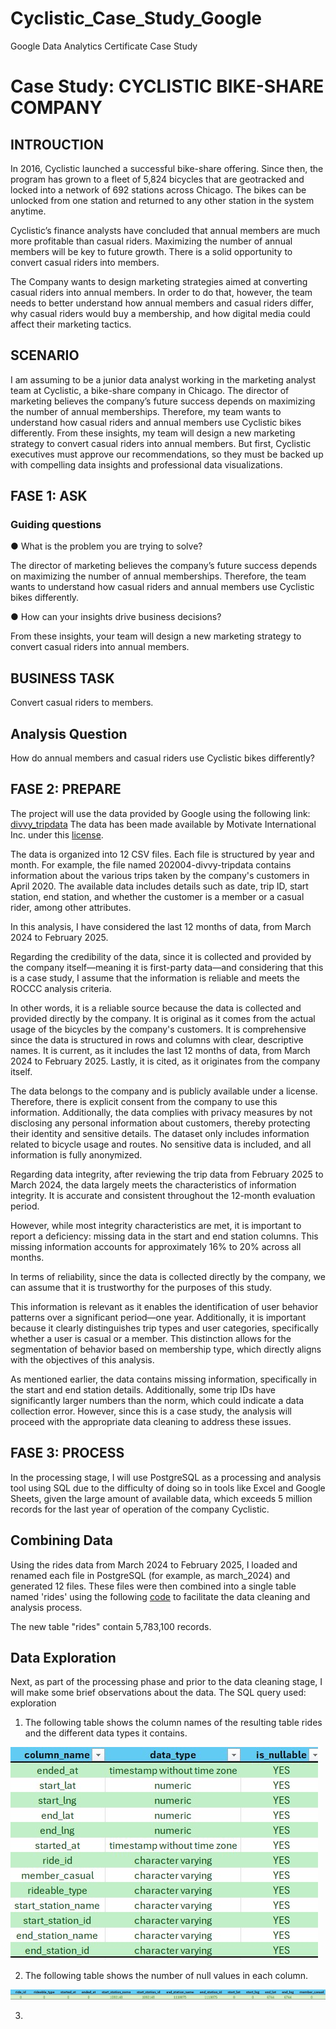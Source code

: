 # Cyclistic_Case_Study_Google
Google Data Analytics Certificate Case Study
# Case Study: CYCLISTIC BIKE-SHARE COMPANY 

## INTROUCTION

In 2016, Cyclistic launched a successful bike-share offering. Since then, the program has grown
to a fleet of 5,824 bicycles that are geotracked and locked into a network of 692 stations across
Chicago. The bikes can be unlocked from one station and returned to any other station in the
system anytime.

Cyclistic’s finance analysts have concluded that annual members are much more profitable
than casual riders.  Maximizing the number of annual members will be key to future growth. There is a solid opportunity to convert casual riders into members.

The Company wants to design marketing strategies aimed at converting casual riders into
annual members. In order to do that, however, the team needs to better understand how
annual members and casual riders differ, why casual riders would buy a membership, and how
digital media could affect their marketing tactics.

## SCENARIO

I am assuming to be a junior data analyst working in the marketing analyst team at Cyclistic, a bike-share company in Chicago. The director of marketing believes the company’s future success depends on maximizing the number of annual memberships. Therefore, my team wants to understand how casual riders and annual members use Cyclistic bikes differently. From these insights, my team will design a new marketing strategy to convert casual riders into annual members. But first, Cyclistic executives must approve our recommendations, so they must be backed up with compelling data insights and professional data visualizations.

## FASE 1: ASK

### Guiding questions
● What is the problem you are trying to solve?

The director of marketing believes the company’s future success
depends on maximizing the number of annual memberships. Therefore, 
the team wants to understand how casual riders and annual members use Cyclistic bikes differently.

● How can your insights drive business decisions?

From these insights, your team will design a new marketing strategy to convert casual riders into annual
members. 

## BUSINESS TASK

Convert casual riders to members.

## Analysis Question

How do annual members and casual riders use Cyclistic bikes differently?

## FASE 2: PREPARE

The project will use the data provided by Google using the following link: [divvy_tripdata](https://divvy-tripdata.s3.amazonaws.com/index.html) The data has been made available by Motivate International Inc. under this [license](https://divvybikes.com/data-license-agreement).

The data is organized into 12 CSV files. Each file is structured by year and month. For example, the file named 202004-divvy-tripdata contains information about the various trips taken by the company's customers in April 2020. The available data includes details such as date, trip ID, start station, end station, and whether the customer is a member or a casual rider, among other attributes.

In this analysis, I have considered the last 12 months of data, from March 2024 to February 2025.

Regarding the credibility of the data, since it is collected and provided by the company itself—meaning it is first-party data—and considering that this is a case study, I assume that the information is reliable and meets the ROCCC analysis criteria.

In other words, it is a reliable source because the data is collected and provided directly by the company. It is original as it comes from the actual usage of the bicycles by the company's customers. It is comprehensive since the data is structured in rows and columns with clear, descriptive names. It is current, as it includes the last 12 months of data, from March 2024 to February 2025. Lastly, it is cited, as it originates from the company itself.

The data belongs to the company and is publicly available under a license. Therefore, there is explicit consent from the company to use this information. Additionally, the data complies with privacy measures by not disclosing any personal information about customers, thereby protecting their identity and sensitive details. The dataset only includes information related to bicycle usage and routes. No sensitive data is included, and all information is fully anonymized.

Regarding data integrity, after reviewing the trip data from February 2025 to March 2024, the data largely meets the characteristics of information integrity. It is accurate and consistent throughout the 12-month evaluation period.

However, while most integrity characteristics are met, it is important to report a deficiency: missing data in the start and end station columns. This missing information accounts for approximately 16% to 20% across all months.

In terms of reliability, since the data is collected directly by the company, we can assume that it is trustworthy for the purposes of this study.

 This information is relevant as it enables the identification of user behavior patterns over a significant period—one year. Additionally, it is important because it clearly distinguishes trip types and user categories, specifically whether a user is casual or a member. This distinction allows for the segmentation of behavior based on membership type, which directly aligns with the objectives of this analysis.

As mentioned earlier, the data contains missing information, specifically in the start and end station details. Additionally, some trip IDs have significantly larger numbers than the norm, which could indicate a data collection error. However, since this is a case study, the analysis will proceed with the appropriate data cleaning to address these issues.

## FASE 3: PROCESS

In the processing stage, I will use PostgreSQL as a processing and analysis tool using SQL due to the difficulty of doing so in tools like Excel and Google Sheets, given the large amount of available data, which exceeds 5 million records for the last year of operation of the company Cyclistic.

## Combining Data

Using the rides data from March 2024 to February 2025, I loaded and renamed each file in PostgreSQL (for example, as march_2024) and generated 12 files. These files were then combined into a single table named 'rides' using the following [code](Data_Combining_sql) to facilitate the data cleaning and analysis process.

The new table "rides" contain 5,783,100 records.

## Data Exploration

Next, as part of the processing phase and prior to the data cleaning stage, I will make some brief observations about the data. The SQL query used: exploration

1. The following table shows the column names of the resulting table rides and the different data types it contains.

![](https://github.com/chobgo/Cyclistic_Case_Study_Google/blob/main/1_data_type_table.jpg?raw=true)

2. The following table shows the number of null values in each column.

![](https://github.com/chobgo/Cyclistic_Case_Study_Google/blob/main/2_null_per_column.jpg?raw=true)

3. 

















